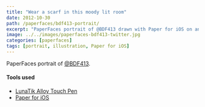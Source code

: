 ```yaml
---
title: "Wear a scarf in this moody lit room"
date: 2012-10-30
path: /paperfaces/bdf413-portrait/
excerpt: "PaperFaces portrait of @BDF413 drawn with Paper for iOS on an iPad."
image: ../../images/paperfaces-bdf413-twitter.jpg
categories: [paperfaces]
tags: [portrait, illustration, Paper for iOS]
---
```


PaperFaces portrait of [@BDF413](https://twitter.com/BDF413).

#### Tools used

- [LunaTik Alloy Touch Pen](https://www.amazon.com/gp/product/B00821TR7G/ref=as_li_ss_tl?ie=UTF8&tag=mademist-20&linkCode=as2&camp=1789&creative=390957&creativeASIN=B00821TR7G)
- [Paper for iOS](https://paper.bywetransfer.com/)
